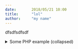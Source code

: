 ```yaml
---
date:       2018/05/21 10:00
title:      "lol"
author:     "my name"
---
```


dfsdfsdfsdf

<details><summary>Some PHP example (collapsed)</summary>

```php
<?php

// this is a comment
echo "hello world";

?>
```

</details>